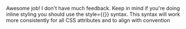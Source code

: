 Awesome job! I don't have much feedback. Keep in mind if you're doing inline styling you should use the style={{}} syntax. This syntax will work more consistently for all CSS attributes and to align with convention